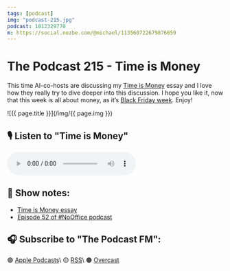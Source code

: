 ```yaml
---
tags: [podcast]
img: "podcast-215.jpg"
podcast: 1012329770
m: https://social.nozbe.com/@michael/113560722679876659
---
```


# The Podcast 215 - Time is Money

This time AI-co-hosts are discussing my [Time is Money](/money) essay and I love how they really try to dive deeper into this discussion. I hope you like it, now that this week is all about money, as it’s [Black Friday week](https://nozbe.com/promo?c=michaelteam). Enjoy!

<!--More-->

![{{ page.title }}](/img/{{ page.img }})

## 🎙️ Listen to "Time is Money"

<audio controls>
<source src="https://media.transistor.fm/4f78dbd4/4ba7f7ae.mp3" type="audio/mpeg">
</audio>

## 📝 Show notes:

- [Time is Money essay](/money)
- [Episode 52 of #NoOffice podcast](/noofficefm-52)

## 🎧 Subscribe to "The Podcast FM":

🟣 [Apple Podcasts][i]\\
🟡 [RSS][rss]\\
🟠 [Overcast][ov]

<!--podcast: 1012329770-->

[ov]: https://overcast.fm/itunes1012329770/the-podcast
[rss]: http://thepodcast.fm/episodes?format=RSS
[i]: https://michael.gratis/thepodcast

[n]: https://michael.gratis/nozbe
[np]: https://michael.gratis/nozbepersonal